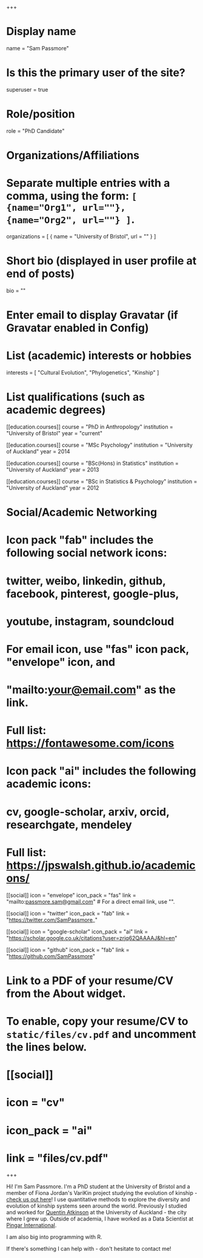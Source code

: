 +++
# Display name
name = "Sam Passmore"

# Is this the primary user of the site?
superuser = true

# Role/position
role = "PhD Candidate"

# Organizations/Affiliations
#   Separate multiple entries with a comma, using the form: `[ {name="Org1", url=""}, {name="Org2", url=""} ]`.
organizations = [ { name = "University of Bristol", url = "" } ]

# Short bio (displayed in user profile at end of posts)
bio = ""

# Enter email to display Gravatar (if Gravatar enabled in Config)

# List (academic) interests or hobbies
interests = [
  "Cultural Evolution",
  "Phylogenetics",
  "Kinship"
]

# List qualifications (such as academic degrees)
[[education.courses]]
  course = "PhD in Anthropology"
  institution = "University of Bristol"
  year = "current"

[[education.courses]]
  course = "MSc Psychology"
  institution = "University of Auckland"
  year = 2014

[[education.courses]]
  course = "BSc(Hons) in Statistics"
  institution = "University of Auckland"
  year = 2013
  
[[education.courses]]
  course = "BSc in Statistics & Psychology"
  institution = "University of Auckland"
  year = 2012

# Social/Academic Networking
#
# Icon pack "fab" includes the following social network icons:
#
#   twitter, weibo, linkedin, github, facebook, pinterest, google-plus,
#   youtube, instagram, soundcloud
#
#   For email icon, use "fas" icon pack, "envelope" icon, and
#   "mailto:your@email.com" as the link.
#
#   Full list: https://fontawesome.com/icons
#
# Icon pack "ai" includes the following academic icons:
#
#   cv, google-scholar, arxiv, orcid, researchgate, mendeley
#
#   Full list: https://jpswalsh.github.io/academicons/

[[social]]
  icon = "envelope"
  icon_pack = "fas"
  link = "mailto:passmore.sam@gmail.com"  # For a direct email link, use "".

[[social]]
  icon = "twitter"
  icon_pack = "fab"
  link = "https://twitter.com/SamPassmore_"

[[social]]
  icon = "google-scholar"
  icon_pack = "ai"
  link = "https://scholar.google.co.uk/citations?user=zrjq62QAAAAJ&hl=en"

[[social]]
  icon = "github"
  icon_pack = "fab"
  link = "https://github.com/SamPassmore"

# Link to a PDF of your resume/CV from the About widget.
# To enable, copy your resume/CV to `static/files/cv.pdf` and uncomment the lines below.
# [[social]]
#   icon = "cv"
#   icon_pack = "ai"
#   link = "files/cv.pdf"

+++

Hi! I'm Sam Passmore. I'm a PhD student at the University of Bristol and a member of Fiona Jordan's VariKin project studying the evolution of kinship - [check us out here](https://excd.org/)! I use quantitative methods to explore the diversity and evolution of kinship systems seen around the world. Previously I studied and worked for [Quentin Atkinson](https://www.quentinatkinson.com) at the University of Auckland - the city where I grew up. Outside of academia, I have worked as a Data Scientist at [Pingar International](https://www.pingar.com).

I am also big into programming with R.

If there's something I can help with - don't hesitate to contact me! 
